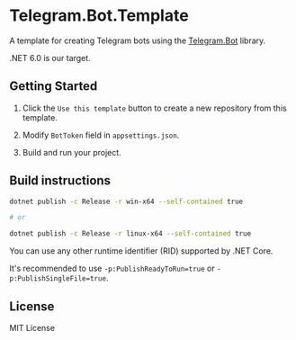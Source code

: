 ﻿# Telegram.Bot.Template

A template for creating Telegram bots using the [Telegram.Bot](https://www.nuget.org/packages/Telegram.Bot/) library.

.NET 6.0 is our target.

## Getting Started

1. Click the `Use this template` button to create a new repository from this template.

2. Modify `BotToken` field in `appsettings.json`.

3. Build and run your project.

## Build instructions

```bash
dotnet publish -c Release -r win-x64 --self-contained true

# or

dotnet publish -c Release -r linux-x64 --self-contained true
```

You can use any other runtime identifier (RID) supported by .NET Core.

It's recommended to use `-p:PublishReadyToRun=true` or `-p:PublishSingleFile=true`.

## License

MIT License